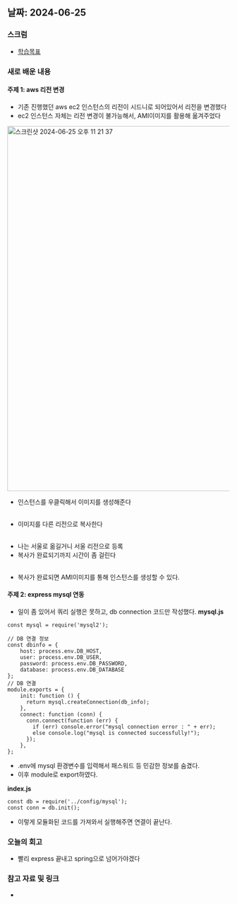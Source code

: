 ## 날짜: 2024-06-25

### 스크럼
- [학습목표](https://www.notion.so/goorm/6-25-53832175d5574d6e8c55802f2471b000)

### 새로 배운 내용
#### 주제 1: aws 리전 변경
- 기존 진행했던 aws ec2 인스턴스의 리전이 시드니로 되어있어서 리전을 변경했다
- ec2 인스턴스 자체는 리전 변경이 불가능해서, AMI이미지를 활용해 옮겨주었다

<img width="825" alt="스크린샷 2024-06-25 오후 11 21 37" src="https://github.com/Lcrescent3es/jade.choe-til/assets/112841705/dab2aac8-b747-445a-a548-8f1a18bf366b">

- 인스턴스를 우클릭해서 이미지를 생성해준다

<img width="2" alt="스크린샷 2024-06-25 오후 11 24 22" src="https://github.com/Lcrescent3es/jade.choe-til/assets/112841705/3962a4a0-470e-4ae1-a3e6-0e43b2d6662f">

- 이미지를 다른 리전으로 복사한다

<img width="2" alt="스크린샷 2024-06-25 오후 11 24 22" src="https://github.com/Lcrescent3es/jade.choe-til/assets/112841705/0ec1a977-6d3b-4781-8311-199bd99342d9">

- 나는 서울로 옮길거니 서울 리전으로 등록
- 복사가 완료되기까지 시간이 좀 걸린다

<img width="2" alt="스크린샷 2024-06-25 오후 11 24 22" src="https://github.com/Lcrescent3es/jade.choe-til/assets/112841705/c073312a-6559-4ae7-b725-cac490d4ba6e">

- 복사가 완료되면 AMI이미지를 통해 인스턴스를 생성할 수 있다.

#### 주제 2: express mysql 연동
- 일이 좀 있어서 쿼리 실행은 못하고, db connection 코드만 작성했다.
**mysql.js**
```
const mysql = require('mysql2');

// DB 연결 정보
const dbinfo = {
    host: process.env.DB_HOST,
    user: process.env.DB_USER,
    password: process.env.DB_PASSWORD,
    database: process.env.DB_DATABASE
};
// DB 연결
module.exports = {
    init: function () {
      return mysql.createConnection(db_info);
    },
    connect: function (conn) {
      conn.connect(function (err) {
        if (err) console.error("mysql connection error : " + err);
        else console.log("mysql is connected successfully!");
      });
    },
};
```
- .env에 mysql 환경변수를 입력해서 패스워드 등 민감한 정보를 숨겼다.
- 이후 module로 export하였다.

**index.js**
```
const db = require('../config/mysql');
const conn = db.init();
```  
- 이렇게 모듈화된 코드를 가져와서 실행해주면 연결이 끝난다.

### 오늘의 회고
- 빨리 express 끝내고 spring으로 넘어가야겠다

### 참고 자료 및 링크
- 

